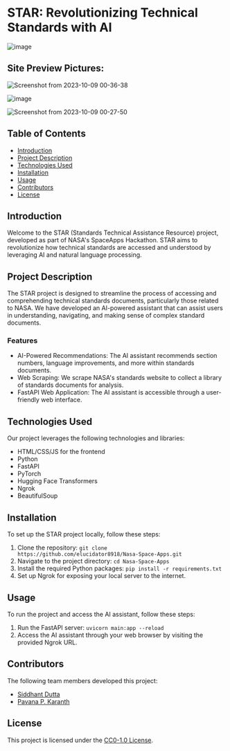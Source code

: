 # STAR: Revolutionizing Technical Standards with AI

![image](https://github.com/elucidator8918/Nasa-Space-Apps/assets/113273376/93ad87b2-0c8e-4465-b15f-c6f4e2ffa922)

## Site Preview Pictures:

![Screenshot from 2023-10-09 00-36-38](https://github.com/elucidator8918/Nasa-Space-Apps/assets/113273376/0586c449-7f6c-4d4a-8829-806c6847f6ba)

![image](https://github.com/elucidator8918/Nasa-Space-Apps/assets/113273376/1aacdc8b-fa9e-4277-99ca-b1403a2c909a)

![Screenshot from 2023-10-09 00-27-50](https://github.com/elucidator8918/Nasa-Space-Apps/assets/113273376/a676e36c-14ac-41df-aa82-2b63793f1f57)


## Table of Contents
- [Introduction](#introduction)
- [Project Description](#project-description)
- [Technologies Used](#technologies-used)
- [Installation](#installation)
- [Usage](#usage)
- [Contributors](#contributors)
- [License](#license)

## Introduction

Welcome to the STAR (Standards Technical Assistance Resource) project, developed as part of NASA's SpaceApps Hackathon. STAR aims to revolutionize how technical standards are accessed and understood by leveraging AI and natural language processing.

## Project Description

The STAR project is designed to streamline the process of accessing and comprehending technical standards documents, particularly those related to NASA. We have developed an AI-powered assistant that can assist users in understanding, navigating, and making sense of complex standard documents.

### Features
- AI-Powered Recommendations: The AI assistant recommends section numbers, language improvements, and more within standards documents.
- Web Scraping: We scrape NASA's standards website to collect a library of standards documents for analysis.
- FastAPI Web Application: The AI assistant is accessible through a user-friendly web interface.

## Technologies Used

Our project leverages the following technologies and libraries:
- HTML/CSS/JS for the frontend
- Python
- FastAPI
- PyTorch
- Hugging Face Transformers
- Ngrok
- BeautifulSoup

## Installation

To set up the STAR project locally, follow these steps:

1. Clone the repository: `git clone https://github.com/elucidator8918/Nasa-Space-Apps.git`
2. Navigate to the project directory: `cd Nasa-Space-Apps`
3. Install the required Python packages: `pip install -r requirements.txt`
4. Set up Ngrok for exposing your local server to the internet.

## Usage

To run the project and access the AI assistant, follow these steps:

1. Run the FastAPI server: `uvicorn main:app --reload`
2. Access the AI assistant through your web browser by visiting the provided Ngrok URL.

## Contributors

The following team members developed this project:
- [Siddhant Dutta](https://github.com/elucidator8918)
- [Pavana P. Karanth](https://github.com/Pavana-karanth)

## License

This project is licensed under the [CC0-1.0 License](LICENSE).

